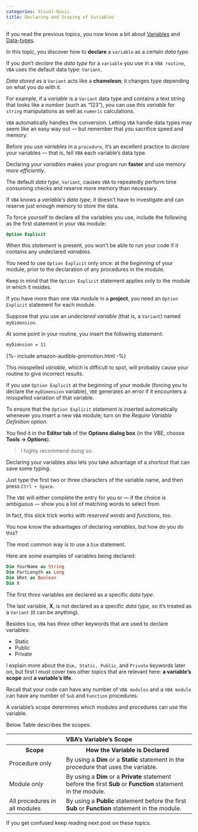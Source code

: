 ```yaml
---
categories: Visual-Basic
title: Declaring and Scoping of Variables
---
```


If you read the previous topics, you now know a bit about [Variables](/visual-basic/vba-variables) and [Data-types](/visual-basic/vba-programming-concepts-comments-and-datatypes). 

In this topic, you discover how to **declare** a `variable` as a certain *data type*.

If you don’t *declare* the *data type* for a `variable` you use in a `VBA routine`, `VBA` uses the default data type: `Variant`. 

*Data stored* as a `Variant` acts like a **chameleon**; it changes type depending on what you do with it. 

For example, if a *variable* is a `Variant` data type and contains a text string that looks like a number (such as “123”), you can use this *variable* for `string` manipulations as well as `numeric` calculations. 

`VBA` automatically handles the conversion. Letting `VBA` handle data types may seem like an easy way out — but remember that you sacrifice speed and memory.

Before you use *variables* in a `procedure`, it’s an excellent practice to *declare* your variables — that is, tell `VBA` each variable’s data type. 

Declaring your *variables* makes your program run **faster** and use memory *more efficiently*. 

The default *data type*, `Variant`, causes `VBA` to repeatedly perform time consuming checks and reserve more memory than necessary. 

If `VBA` knows a *variable’s data type*, it doesn’t have to investigate and can reserve just enough memory to store the data.

To force yourself to declare all the variables you use, include the following as the first statement in your `VBA` module:

```vb
Option Explicit
```

When this *statement* is present, you won’t be able to run your code if it contains any undeclared *variables*.

You need to use `Option Explicit` only once: at the *beginning* of your module, prior to the declaration of any procedures in the module. 

Keep in mind that the `Option Explicit` statement applies only to the module in which it resides. 

If you have more than one `VBA` module in a **project**, you need an `Option Explicit` statement for each module.

Suppose that you use an *undeclared variable* (that is, a `Variant`) named `myDimension`. 

At some point in your routine, you insert the following statement:

```vb
myDimnsion = 11
```

{%- include amazon-audible-promotion.html -%}

This misspelled *variable*, which is difficult to spot, will probably cause your routine to give incorrect results. 

If you use `Option Explicit` at the beginning of your module (forcing you to declare the `myDimension` variable), `VBE` generates an error if it encounters a misspelled variation of that variable.

To ensure that the `Option Explicit` statement is inserted automatically whenever you insert a new `VBA` module; turn on the *Require Variable Definition option*. 

You find it in the **Editor tab** of the **Options dialog box** (in the VBE, choose **Tools -> Options**). 

> I highly recommend doing so.

Declaring your variables also lets you take advantage of a shortcut that can save some typing. 

Just type the first two or three characters of the variable name, and then press `Ctrl + Space`. 

The `VBE` will either complete the entry for you or — if the choice is ambiguous — show you a list of matching words to select from. 

In fact, this slick trick works with *reserved words* and *functions*, too.

You now know the advantages of declaring *variables*, but how do you do this? 

The most common way is to use a `Dim` statement. 

Here are some examples of variables being declared:

```vb
Dim YourName as String
Dim PartLength as Long
Dim bRet as Boolean
Dim X
```

The first *three* variables are declared as a specific *data type*. 

The last variable, **X**, is not declared as a specific *data type*, so it’s treated as a `Variant` (it can be anything).

Besides `Dim`, `VBA` has *three* other keywords that are used to declare variables:

* Static
* Public
* Private

I explain more about the `Dim, Static, Public`, and `Private` keywords later on, but first I must cover two other topics that are relevant here: **a variable’s scope** and **a variable’s life**.

Recall that your code can have any number of `VBA modules` and a `VBA module` can have any number of `Sub` and `Function` procedures. 

A variable’s scope determines which modules and procedures can use the variable. 

Below Table describes the scopes:


<table class="w3-table-all w3-mobile w3-card-4">
    <tr>
        <th class="w3-center" colspan="2">VBA’s Variable’s Scope</th>
    </tr>
    <tr>
        <th>Scope</th>
        <th>How the Variable is Declared</th>
    </tr>
    <tr>
        <td>Procedure only</td>
        <td>By using a <strong>Dim</strong> or a <strong>Static</strong> statement in the procedure that uses the variable.</td>
    </tr>
    <tr>
        <td>Module only</td>
        <td>By using a <strong>Dim</strong> or a <strong>Private</strong> statement 
            before the first <strong>Sub</strong> or <strong>Function</strong> statement in the module.
        </td>
    </tr>
    <tr>
        <td>All procedures in all modules</td>
        <td>
            By using a <strong>Public</strong> statement before the first <strong>Sub</strong> or 
            <strong>Function</strong> statement in the module.
        </td>
    </tr>
</table>


If you get confused keep reading next post on these topics.




